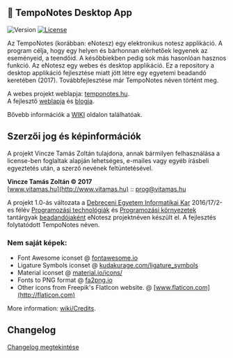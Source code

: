 ## :green_book: TempoNotes Desktop App

![Version](https://img.shields.io/badge/version-1.0-green.svg)
[![License](https://img.shields.io/badge/License-Apache%202.0-blue.svg)](https://opensource.org/licenses/Apache-2.0)

Az TempoNotes (korábban: eNotesz) egy elektronikus notesz applikáció. A program célja, hogy egy helyen és bárhonnan elérhetőek legyenek az eseményeid, a teendőid. A későbbiekben pedig sok más hasonlóan hasznos funkció. Az eNotesz egy webes és desktop applikáció. Ez a repository a desktop applikáció fejlesztése miatt jött létre egy egyetemi beadandó keretében (2017). Továbbfejlesztése már TempoNotes néven történt meg.

A webes projekt weblapja: [temponotes.hu](https://temponotes.hu).<br>
A fejlesztő [weblapja](http://vitamas.hu) és [blogja](http://blog.vitamas.hu).

Bővebb információk a [WIKI](https://github.com/vitozy/temponotes-desktop/wiki) oldalon találhatóak.

## Szerzői jog és képinformációk

A projekt Vincze Tamás Zoltán tulajdona, annak bármilyen felhasználása a license-ben foglaltak alapján lehetséges, e-mailes vagy egyéb írásbeli egyeztetés után, a szerző nevének feltüntetésével.

<b>Vincze Tamás Zoltán © 2017</b><br>
[www.vitamas.hu](http://www.vitamas.hu) :: prog@vitamas.hu<br>

A projekt 1.0-ás változata a [Debreceni Egyetem Informatikai Kar](https://www.inf.unideb.hu) 2016/17/2-es félév [Programozási technológiák](https://arato.inf.unideb.hu/jeszenszky.peter/wiki/doku.php?id=oktatas:prt) és [Programozási környezetek](https://arato.inf.unideb.hu/jeszenszky.peter/wiki/doku.php?id=oktatas:progkorny) tantárgyak [beadandójaként](https://github.com/vitozy/enotesz-desktop/wiki/Beadandó-információk) eNotesz projektnéven készült el. A fejlesztés folytatódott TempoNotes néven.

### Nem saját képek:
* Font Awesome iconset @ [fontawesome.io](http://fontawesome.io)
* Ligature Symbols iconset @ [kudakurage.com/ligature_symbols](http://kudakurage.com/ligature_symbols/)
* Material iconset @ [material.io/icons/](https://material.io/icons/)
* Fonts to PNG format @ [fa2png.io](http://fa2png.io)
* Other icons from Freepik's FlatIcon website. @ [www.flaticon.com](http://flaticon.com)

More information: [wiki/Credits](https://github.com/vitozy/temponotes-desktop/wiki/Credits).

## Changelog

[Changelog megtekintése](https://github.com/vitozy/temponotes-desktop/wiki/Changelog)


